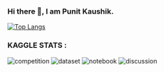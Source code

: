### Hi there 👋, I am Punit Kaushik.


[![Top Langs](https://github-readme-stats.vercel.app/api/top-langs/?username=Pun-it&layout=pie)](https://github.com/Pun-it/github-readme-stats)


### KAGGLE STATS : 

![competition](https://road-to-kaggle-grandmaster.vercel.app/api/badges/pshikk/competition)
![dataset](https://road-to-kaggle-grandmaster.vercel.app/api/badges/pshikk/dataset)
![notebook](https://road-to-kaggle-grandmaster.vercel.app/api/badges/pshikk/notebook)
![discussion](https://road-to-kaggle-grandmaster.vercel.app/api/badges/pshikk/discussion)


